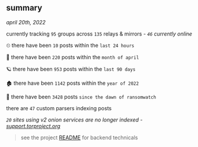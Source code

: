 
## summary
_april 20th, 2022_

currently tracking `95` groups across `135` relays & mirrors - _`46` currently online_

⏲ there have been `10` posts within the `last 24 hours`

🦈 there have been `220` posts within the `month of april`

🪐 there have been `953` posts within the `last 90 days`

🏚 there have been `1142` posts within the `year of 2022`

🦕 there have been `3428` posts `since the dawn of ransomwatch`

there are `47` custom parsers indexing posts

_`20` sites using v2 onion services are no longer indexed - [support.torproject.org](https://support.torproject.org/onionservices/v2-deprecation/)_

> see the project [README](https://github.com/thetanz/ransomwatch#ransomwatch--) for backend technicals
